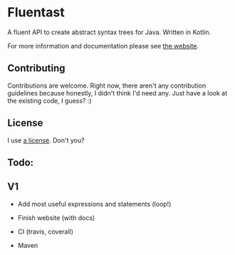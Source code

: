 # Fluentast

A fluent API to create abstract syntax trees for Java. Written in Kotlin.

For more information and documentation please see [the website](#).

## Contributing

Contributions are welcome. Right now, there aren't any contribution guidelines because honestly, I didn't think I'd need any. 
Just have a look at the existing code, I guess? :)

## License

I use [a license](LICENSE). Don't you? 

## Todo: 

## V1

- Add most useful expressions and statements (loop!)

- Finish website (with docs)

- CI (travis, coverall)

- Maven

